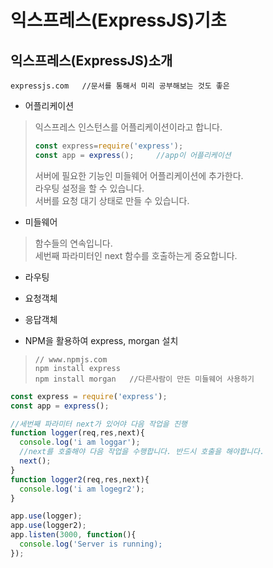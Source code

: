# 익스프레스(ExpressJS)기초

## 익스프레스(ExpressJS)소개  
```
expressjs.com   //문서를 통해서 미리 공부해보는 것도 좋은
```
+ 어플리케이션   
> 익스프레스 인스턴스를 어플리케이션이라고 합니다.
> ```javascript
> const express=require('express');
> const app = express();     //app이 어플리케이션
> ```
> 서버에 필요한 기능인 미들웨어 어플리케이션에 추가한다.   
> 라우팅 설정을 할 수 있습니다.   
> 서버를 요청 대기 상태로 만들 수 있습니다.     

+ 미들웨어   
> 함수들의 연속입니다.   
> 세번째 파라미터인 next 함수를 호출하는게 중요합니다.

+ 라우팅   

+ 요청객체 

+ 응답객체   

+ NPM을 활용하여 express, morgan 설치
>```
>// www.npmjs.com
>npm install express
>npm install morgan   //다른사람이 만든 미들웨어 사용하기
>```

```javascript
const express = require('express');
const app = express();

//세번째 파라미터 next가 있어야 다음 작업을 진행
function logger(req,res,next){
  console.log('i am loggar');
  //next를 호출해야 다음 작업을 수행합니다. 반드시 호출을 해야합니다.
  next();
}
function logger2(req,res,next){
  console.log('i am logegr2');
}

app.use(logger);
app.use(logger2);
app.listen(3000, function(){
  console.log('Server is running);
});
```
